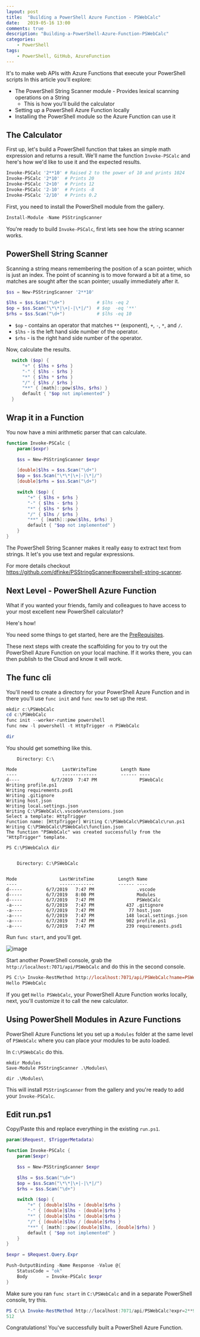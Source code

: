 ```yaml
---
layout: post
title:  "Building a PowerShell Azure Function - PSWebCalc"
date:   2019-05-16 13:00
comments: true
description: "Building-a-PowerShell-Azure-Function-PSWebCalc"
categories:
    - PowerShell
tags:
    - PowerShell, GitHub, AzureFunction
---
```


It's to make web APIs with Azure Functions that execute your PowerShell scripts
In this article you'll explore:

- The PowerShell String Scanner module - Provides lexical scanning operations on a String
  - This is how you'll build the calculator
- Setting up a PowerShell Azure Function locally
- Installing the PowerShell module so the Azure Function can use it

## The Calculator

First up, let's build a PowerShell function that takes an simple math expression and returns a result. We'll name the function `Invoke-PSCalc` and here's how we'd like to use it and the expected results.

```powershell
Invoke-PSCalc '2**10' # Raised 2 to the power of 10 and prints 1024
Invoke-PSCalc '2*10'  # Prints 20
Invoke-PSCalc '2+10'  # Prints 12
Invoke-PSCalc '2-10'  # Prints -8
Invoke-PSCalc '2/10'  # Prints 0.2
```

First, you need to install the PowerShell module from the gallery.

```powershell
Install-Module -Name PSStringScanner
```

You're ready to build `Invoke-PSCalc`, first lets see how the string scanner works.

## PowerShell String Scanner

Scanning a string means remembering the position of a scan pointer, which is just an index. The point of scanning is to move forward a bit at a time, so matches are sought after the scan pointer; usually immediately after it.

```powershell
$ss = New-PSStringScanner '2**10'

$lhs = $ss.Scan("\d+")            # $lhs -eq 2
$op = $ss.Scan("\*\*|\+|-|\*|/")  # $op  -eq '**'
$rhs = $ss.Scan("\d+")            # $lhs -eq 10
```

- `$op`  - contains an operator that matches `**` (exponent), `+`, `-`, `*`, and `/`.
- `$lhs` - is the left hand side number of the operator.
- `$rhs` - is the right hand side number of the operator.

Now, calculate the results.

```powershell
  switch ($op) {
      "+" { $lhs + $rhs }
      "-" { $lhs - $rhs }
      "*" { $lhs * $rhs }
      "/" { $lhs / $rhs }
      "**" { [math]::pow($lhs, $rhs) }
      default { "$op not implemented" }
  }
```

## Wrap it in a Function

You now have a mini arithmetic parser that can calculate.

```powershell
function Invoke-PSCalc {
    param($expr)

    $ss = New-PSStringScanner $expr

    [double]$lhs = $ss.Scan("\d+")
    $op = $ss.Scan("\*\*|\+|-|\*|/")
    [double]$rhs = $ss.Scan("\d+")

    switch ($op) {
        "+" { $lhs + $rhs }
        "-" { $lhs - $rhs }
        "*" { $lhs * $rhs }
        "/" { $lhs / $rhs }
        "**" { [math]::pow($lhs, $rhs) }
        default { "$op not implemented" }
    }
}
```

The PowerShell String Scanner makes it really easy to extract text from strings. It let's you use text and regular expressions.

For more details checkout https://github.com/dfinke/PSStringScanner#powershell-string-scanner.

## Next Level - PowerShell Azure Function

What if you wanted your friends, family and colleagues to have access to your most excellent new PowerShell calculator?

Here's how!

You need some things to get started, here are the [PreRequisites](https://docs.microsoft.com/en-us/azure/azure-functions/functions-create-first-function-powershell?ocid=AID754288&wt.mc_id=CFID0454#prerequisites).

These next steps with create the scaffolding for you to try out the PowerShell Azure Function on your local machine. If it works there, you can then publish to the Cloud and know it will work.

## The func cli

You'll need to create a directory for your PowerShell Azure Function and in there you'll use `func init` and `func new` to set up the rest.

```powershell
mkdir c:\PSWebCalc
cd c:\PSWebCalc
func init --worker-runtime powershell
func new -l powershell -t HttpTrigger -n PSWebCalc

dir
```

You should get something like this.

```
    Directory: C:\

Mode                 LastWriteTime         Length Name
----                 -------------         ------ ----
d----            6/7/2019  7:47 PM                PSWebCalc
Writing profile.ps1
Writing requirements.psd1
Writing .gitignore
Writing host.json
Writing local.settings.json
Writing C:\PSWebCalc\.vscode\extensions.json
Select a template: HttpTrigger
Function name: [HttpTrigger] Writing C:\PSWebCalc\PSWebCalc\run.ps1
Writing C:\PSWebCalc\PSWebCalc\function.json
The function "PSWebCalc" was created successfully from the "HttpTrigger" template.

PS C:\PSWebCalcλ dir


    Directory: C:\PSWebCalc


Mode                LastWriteTime         Length Name
----                -------------         ------ ----
d-----         6/7/2019   7:47 PM                .vscode
d-----         6/7/2019   8:00 PM                Modules
d-----         6/7/2019   7:47 PM                PSWebCalc
-a----         6/7/2019   7:47 PM            437 .gitignore
-a----         6/7/2019   7:47 PM             77 host.json
-a----         6/7/2019   7:47 PM            148 local.settings.json
-a----         6/7/2019   7:47 PM            902 profile.ps1
-a----         6/7/2019   7:47 PM            239 requirements.psd1
```

Run `func start`, and you'll get.

![image](/images/posts/PSWebCalcFuncStart.png)

Start another PowerShell console, grab the `http://localhost:7071/api/PSWebCalc` and do this in the second console.

```ps
PS C:\> Invoke-RestMethod http://localhost:7071/api/PSWebCalc?name=PSWebCalc
Hello PSWebCalc
```

If you get `Hello PSWebCalc`, your PowerShell Azure Function works locally, next, you'll customize it to call the new calculator.

## Using PowerShell Modules in Azure Functions

PowerShell Azure Functions let you set up a `Modules` folder at the same level of `PSWebCalc` where you can place your modules to be auto loaded.

In `C:\PSWebCalc` do this.

```
mkdir Modules
Save-Module PSStringScanner .\Modules\

dir .\Modules\
```

This will install `PSStringScanner` from the gallery and you're ready to add your `Invoke-PSCalc`.

## Edit run.ps1

Copy/Paste this and replace everything in the existing `run.ps1`.

```powershell
param($Request, $TriggerMetadata)

function Invoke-PSCalc {
    param($expr)

    $ss = New-PSStringScanner $expr

    $lhs = $ss.Scan("\d+")
    $op = $ss.Scan("\*\*|\+|-|\*|/")
    $rhs = $ss.Scan("\d+")

    switch ($op) {
        "+" { [double]$lhs + [double]$rhs }
        "-" { [double]$lhs - [double]$rhs }
        "*" { [double]$lhs * [double]$rhs }
        "/" { [double]$lhs / [double]$rhs }
        "**" { [math]::pow([double]$lhs, [double]$rhs) }
        default { "$op not implemented" }
    }
}

$expr = $Request.Query.Expr

Push-OutputBinding -Name Response -Value @{
    StatusCode = "ok"
    Body       = Invoke-PSCalc $expr
}
```

Make sure you ran `func start` in `C:\PSWebCalc` and in a separate PowerShell console, try this.

```powershell
PS C:\λ Invoke-RestMethod http://localhost:7071/api/PSWebCalc?expr=2**9
512
```

Congratulations! You've successfully built a PowerShell Azure Function.